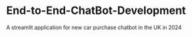 # End-to-End-ChatBot-Development
A streamlit application for new car purchase chatbot in the UK in 2024
